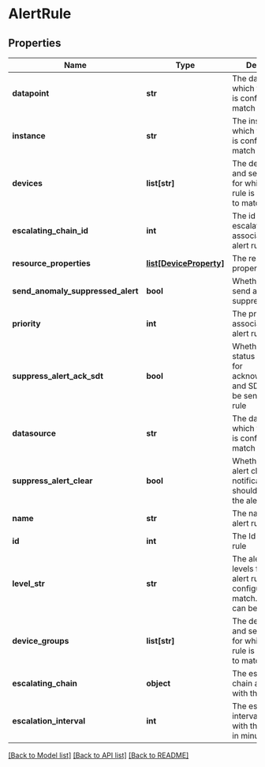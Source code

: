 # AlertRule

## Properties
Name | Type | Description | Notes
------------ | ------------- | ------------- | -------------
**datapoint** | **str** | The datapoint for which the alert rule is configured to match | [optional] 
**instance** | **str** | The instance for which the alert rule is configured to match | [optional] 
**devices** | **list[str]** | The device names and service names for which the alert rule is configured to match | [optional] 
**escalating_chain_id** | **int** | The id of the escalation chain associated with the alert rule | 
**resource_properties** | [**list[DeviceProperty]**](DeviceProperty.md) | The resource property filters list | [optional] 
**send_anomaly_suppressed_alert** | **bool** | Whether or not send anomaly suppressed alert | 
**priority** | **int** | The priority associated with the alert rule | 
**suppress_alert_ack_sdt** | **bool** | Whether or not status notifications for acknowledgements and SDTs should be sent to the alert rule | [optional] 
**datasource** | **str** | The datasource for which the alert rule is configured to match | [optional] 
**suppress_alert_clear** | **bool** | Whether or not alert clear notifications should be sent to the alert rule | [optional] 
**name** | **str** | The name of the alert rule | 
**id** | **int** | The Id of the alert rule | [optional] 
**level_str** | **str** | The alert severity levels for which the alert rule is configured to match.  The values can be All|Warn|Error|Critical | [optional] 
**device_groups** | **list[str]** | The device groups and service groups for which the alert rule is configured to match | [optional] 
**escalating_chain** | **object** | The escalation chain associated with the alert rule | [optional] 
**escalation_interval** | **int** | The escalation interval associated with the alert rule, in minutes | [optional] 

[[Back to Model list]](../README.md#documentation-for-models) [[Back to API list]](../README.md#documentation-for-api-endpoints) [[Back to README]](../README.md)

